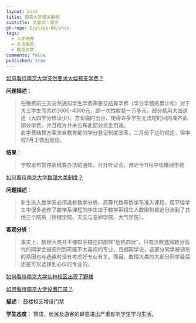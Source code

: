 ```yaml
---
layout: post
title: 南京大学相关案例
subtitle: 关键词：南大
gh-repo: Ezylryb-BK/zhzx
tags:
  - 人才培养
  - 生活服务
  - 南京大学
comments: false
published: true
---
```


[如何看待南京大学突然要求大幅预支学费？](https://www.zhihu.com/question/66996005/answer/248102789)

**问题描述**：

>在缴费前三天突然通知学生学费需要交结算学费（学分学费的累计和）对于大三学生而言约3000-4000元，即一次性收费一万多元，部分费用大四退还（大四学分修读少）。方案临时出台，使得许多学生无法短时间内凑齐此部分学费。并且校方并未公布此部分资金用途。 
><br>此学费结算方案来自教育部的学分登记制度改革，二月份下达的规定，但学校7月才做出反应。

**结果**：

>学校发布暂停新结算办法的通知，召开听证会，推迟至11月中旬缴纳学费

[如何看待南京大学数理大类制度？](https://www.zhihu.com/question/293842684/answer/487723444)

**问题描述**：

>新生进入数学系必须选修数学分析、高等代数等数学系准入课程，但17级学生中很多选修了数学系课程的学生由于数学系招生人数限制被迫分流到了其他三个院系（物理学院、天文与空间学院、大气学院）。

**客观分析**：
>事实上，数理大类并不像知乎描述的那样“危机四伏”，只有少数选择数分高代的同学会被调剂到可能不太喜欢的专业，且据同学说，这部分同学被调剂的原因也与选课时没有考虑好专业有关。而且，数理大类的大部分同学最后还是可以选择到心仪的专业的。


[如何看待南京大学仙林校区出现了野猪](https://www.zhihu.com/question/264029523/answer/275974843)


[如何看待南京大学设置门禁？](https://www.zhihu.com/question/297980243/answer/508632884)

**描述**：
鼓楼校区增设门禁

**学生态度**：
赞成，居民及游客的肆意进出严重影响学生学习生活。
